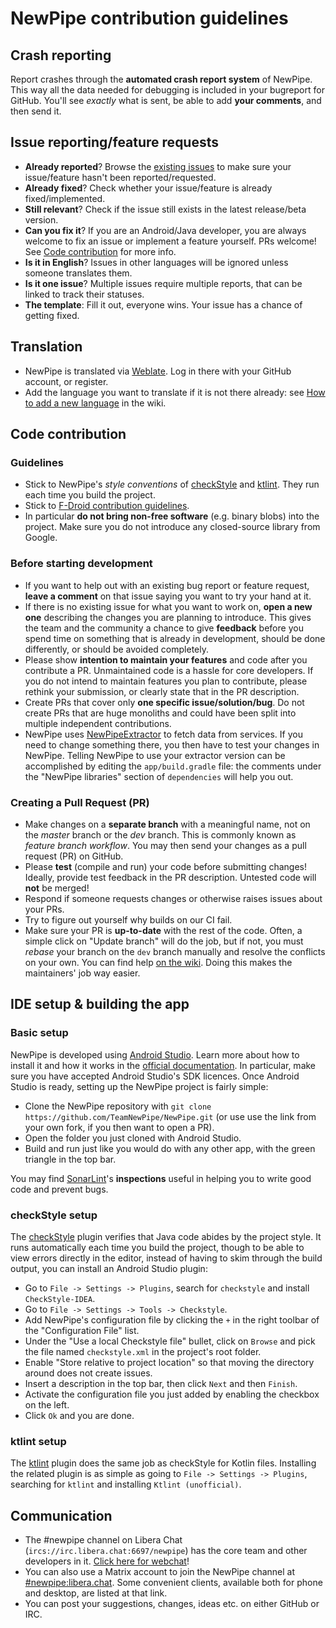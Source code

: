 NewPipe contribution guidelines
===============================

## Crash reporting

Report crashes through the **automated crash report system** of NewPipe.
This way all the data needed for debugging is included in your bugreport for GitHub.
You'll see *exactly* what is sent, be able to add **your comments**, and then send it.

## Issue reporting/feature requests

* **Already reported**? Browse the [existing issues](https://github.com/TeamNewPipe/NewPipe/issues) to make sure your issue/feature hasn't been reported/requested.
* **Already fixed**? Check whether your issue/feature is already fixed/implemented.
* **Still relevant**? Check if the issue still exists in the latest release/beta version.
* **Can you fix it**? If you are an Android/Java developer, you are always welcome to fix an issue or implement a feature yourself. PRs welcome! See [Code contribution](#code-contribution) for more info.
* **Is it in English**? Issues in other languages will be ignored unless someone translates them.
* **Is it one issue**? Multiple issues require multiple reports, that can be linked to track their statuses.
* **The template**: Fill it out, everyone wins. Your issue has a chance of getting fixed.


## Translation

* NewPipe is translated via [Weblate](https://hosted.weblate.org/projects/newpipe/strings/). Log in there with your GitHub account, or register.
* Add the language you want to translate if it is not there already: see [How to add a new language](https://github.com/TeamNewPipe/NewPipe/wiki/How-to-add-a-new-language-to-NewPipe) in the wiki.

## Code contribution

### Guidelines

* Stick to NewPipe's *style conventions* of [checkStyle](https://github.com/checkstyle/checkstyle) and [ktlint](https://github.com/pinterest/ktlint). They run each time you build the project.
* Stick to [F-Droid contribution guidelines](https://f-droid.org/wiki/page/Inclusion_Policy).
* In particular **do not bring non-free software** (e.g. binary blobs) into the project. Make sure you do not introduce any closed-source library from Google.

### Before starting development

* If you want to help out with an existing bug report or feature request, **leave a comment** on that issue saying you want to try your hand at it.
* If there is no existing issue for what you want to work on, **open a new one**  describing the changes you are planning to introduce. This gives the team and the community a chance to give **feedback** before you spend time on something that is already in development, should be done differently, or should be avoided completely.
* Please show **intention to maintain your features** and code after you contribute a PR. Unmaintained code is a hassle for core developers. If you do not intend to maintain features you plan to contribute, please rethink your submission, or clearly state that in the PR description.
* Create PRs that cover only **one specific issue/solution/bug**. Do not create PRs that are huge monoliths and could have been split into multiple independent contributions.
* NewPipe uses [NewPipeExtractor](https://github.com/TeamNewPipe/NewPipeExtractor) to fetch data from services. If you need to change something there, you then have to test your changes in NewPipe. Telling NewPipe to use your extractor version can be accomplished by editing the `app/build.gradle` file: the comments under the "NewPipe libraries" section of `dependencies` will help you out.

### Creating a Pull Request (PR)

* Make changes on a **separate branch** with a meaningful name, not on the _master_ branch or the _dev_ branch. This is commonly known as *feature branch workflow*. You may then send your changes as a pull request (PR) on GitHub.
* Please **test** (compile and run) your code before submitting changes! Ideally, provide test feedback in the PR description. Untested code will **not** be merged!
* Respond if someone requests changes or otherwise raises issues about your PRs.
* Try to figure out yourself why builds on our CI fail.
* Make sure your PR is **up-to-date** with the rest of the code. Often, a simple click on "Update branch" will do the job, but if not, you must *rebase* your branch on the `dev` branch manually and resolve the conflicts on your own. You can find help [on the wiki](https://github.com/TeamNewPipe/NewPipe/wiki/How-to-merge-a-PR). Doing this makes the maintainers' job way easier.

## IDE setup & building the app

### Basic setup

NewPipe is developed using [Android Studio](https://developer.android.com/studio/). Learn more about how to install it and how it works in the [official documentation](https://developer.android.com/studio/intro). In particular, make sure you have accepted Android Studio's SDK licences. Once Android Studio is ready, setting up the NewPipe project is fairly simple:
- Clone the NewPipe repository with `git clone https://github.com/TeamNewPipe/NewPipe.git` (or use use the link from your own fork, if you then want to open a PR).
- Open the folder you just cloned with Android Studio.
- Build and run just like you would do with any other app, with the green triangle in the top bar.

You may find [SonarLint](https://www.sonarlint.org/intellij)'s **inspections** useful in helping you to write good code and prevent bugs.

### checkStyle setup

The [checkStyle](https://github.com/checkstyle/checkstyle) plugin verifies that Java code abides by the project style. It runs automatically each time you build the project, though to be able to view errors directly in the editor, instead of having to skim through the build output, you can install an Android Studio plugin:
- Go to `File -> Settings -> Plugins`, search for `checkstyle` and install `CheckStyle-IDEA`.
- Go to `File -> Settings -> Tools -> Checkstyle`.
- Add NewPipe's configuration file by clicking the `+` in the right toolbar of the "Configuration File" list.
- Under the "Use a local Checkstyle file" bullet, click on `Browse` and pick the file named `checkstyle.xml` in the project's root folder.
- Enable "Store relative to project location" so that moving the directory around does not create issues.
- Insert a description in the top bar, then click `Next` and then `Finish`.
- Activate the configuration file you just added by enabling the checkbox on the left.
- Click `Ok` and you are done.

### ktlint setup

The [ktlint](https://github.com/pinterest/ktlint) plugin does the same job as checkStyle for Kotlin files. Installing the related plugin is as simple as going to `File -> Settings -> Plugins`, searching for `ktlint` and installing `Ktlint (unofficial)`.

## Communication

* The #newpipe channel on Libera Chat (`ircs://irc.libera.chat:6697/newpipe`) has the core team and other developers in it. [Click here for webchat](https://web.libera.chat/#newpipe)!
* You can also use a Matrix account to join the NewPipe channel at [#newpipe:libera.chat](https://matrix.to/#/#newpipe:libera.chat). Some convenient clients, available both for phone and desktop, are listed at that link.
* You can post your suggestions, changes, ideas etc. on either GitHub or IRC.
